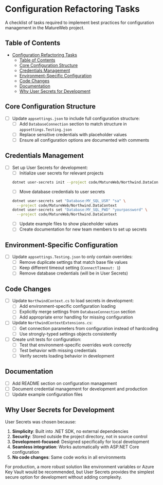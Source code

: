 # Configuration Refactoring Tasks

A checklist of tasks required to implement best practices for configuration management in the MatureWeb project.

## Table of Contents

- [Configuration Refactoring Tasks](#configuration-refactoring-tasks)
  - [Table of Contents](#table-of-contents)
  - [Core Configuration Structure](#core-configuration-structure)
  - [Credentials Management](#credentials-management)
  - [Environment-Specific Configuration](#environment-specific-configuration)
  - [Code Changes](#code-changes)
  - [Documentation](#documentation)
  - [Why User Secrets for Development](#why-user-secrets-for-development)

## Core Configuration Structure

- [ ] Update `appsettings.json` to include full configuration structure:
  - [ ] Add `DatabaseConnection` section to match structure in `appsettings.Testing.json`
  - [ ] Replace sensitive credentials with placeholder values
  - [ ] Ensure all configuration options are documented with comments

## Credentials Management

- [ ] Set up User Secrets for development:
  - [ ] Initialize user secrets for relevant projects
  ```bash
  dotnet user-secrets init --project code/MatureWeb/Northwind.DataContext
  ```
  - [ ] Move database credentials to user secrets
  ```bash
  dotnet user-secrets set "Database:MY_SQL_USR" "sa" \
    --project code/MatureWeb/Northwind.DataContext
  dotnet user-secrets set "Database:MY_SQL_PWD" "yourpassword" \
    --project code/MatureWeb/Northwind.DataContext
  ```
  - [ ] Update example files to show placeholder values
  - [ ] Create documentation for new team members to set up secrets

## Environment-Specific Configuration

- [ ] Update `appsettings.Testing.json` to only contain overrides:
  - [ ] Remove duplicate settings that match base file values
  - [ ] Keep different timeout setting (`ConnectTimeout: 1`)
  - [ ] Remove database credentials (will be in User Secrets)

## Code Changes

- [ ] Update `NorthwindContext.cs` to load secrets in development:
  - [ ] Add environment-specific configuration loading
  - [ ] Explicitly merge settings from `DatabaseConnection` section
  - [ ] Add appropriate error handling for missing configuration

- [ ] Update `NorthwindContextExtensions.cs`:
  - [ ] Get connection parameters from configuration instead of hardcoding
  - [ ] Use strongly-typed settings objects consistently

- [ ] Create unit tests for configuration:
  - [ ] Test that environment-specific overrides work correctly
  - [ ] Test behavior with missing credentials
  - [ ] Verify secrets loading behavior in development

## Documentation

- [ ] Add README section on configuration management
- [ ] Document credential management for development and production
- [ ] Update example configuration files

## Why User Secrets for Development

User Secrets was chosen because:

1. **Simplicity**: Built into .NET SDK, no external dependencies
2. **Security**: Stored outside the project directory, not in source control
3. **Development-focused**: Designed specifically for local development
4. **Seamless integration**: Works automatically with ASP.NET Core configuration
5. **No code changes**: Same code works in all environments

For production, a more robust solution like environment variables or Azure Key
Vault would be recommended, but User Secrets provides the simplest secure
option for development without adding complexity.